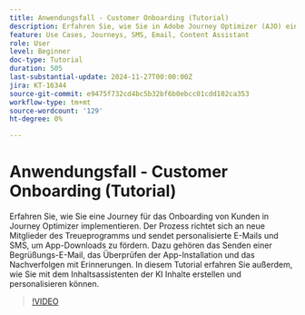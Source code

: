 ```yaml
---
title: Anwendungsfall - Customer Onboarding (Tutorial)
description: Erfahren Sie, wie Sie in Adobe Journey Optimizer (AJO) eine Onboarding-Journey implementieren. ​Der Prozess richtet sich an neue Mitglieder des Treueprogramms und sendet personalisierte E-Mails und SMS, um App-Downloads zu fördern. ​Dazu gehören das Senden einer Begrüßungs-E-Mail, das Überprüfen der App-Installation und das Nachverfolgen mit Erinnerungen. ​In diesem Tutorial erfahren Sie außerdem, wie Sie mit dem Inhaltsassistenten der KI Inhalte erstellen und personalisieren können.
feature: Use Cases, Journeys, SMS, Email, Content Assistant
role: User
level: Beginner
doc-type: Tutorial
duration: 505
last-substantial-update: 2024-11-27T00:00:00Z
jira: KT-16344
source-git-commit: e9475f732cd4bc5b32bf6b0ebcc01cdd102ca353
workflow-type: tm+mt
source-wordcount: '129'
ht-degree: 0%

---
```



# Anwendungsfall - Customer Onboarding (Tutorial)

Erfahren Sie, wie Sie eine Journey für das Onboarding von Kunden in Journey Optimizer implementieren. Der Prozess richtet sich an neue Mitglieder des Treueprogramms und sendet personalisierte E-Mails und SMS, um App-Downloads zu fördern. &#x200B;Dazu gehören das Senden einer Begrüßungs-E-Mail, das Überprüfen der App-Installation und das Nachverfolgen mit Erinnerungen. &#x200B;In diesem Tutorial erfahren Sie außerdem, wie Sie mit dem Inhaltsassistenten der KI Inhalte erstellen und personalisieren können.

>[!VIDEO](https://video.tv.adobe.com/v/3440650/?learn=on&enablevpops)
